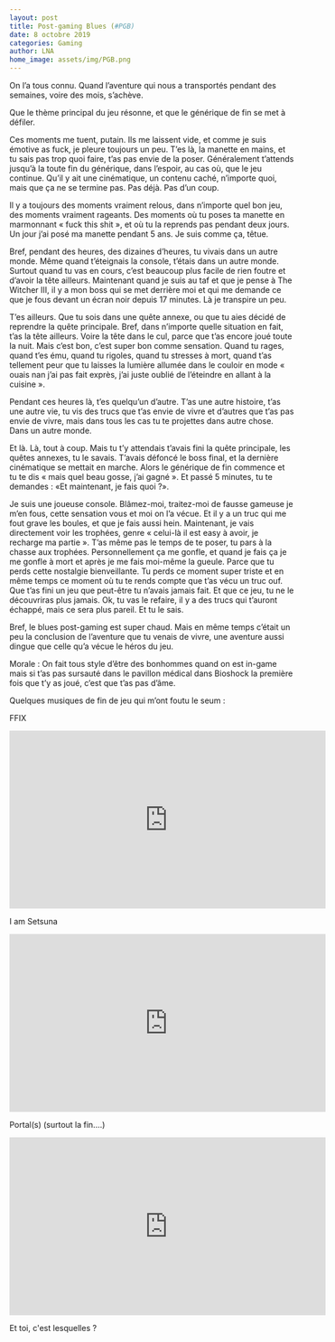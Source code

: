 ```yaml
---
layout: post
title: Post-gaming Blues (#PGB)
date: 8 octobre 2019
categories: Gaming
author: LNA
home_image: assets/img/PGB.png
---
```

On l’a tous connu. Quand l’aventure qui nous a transportés pendant des semaines, voire des mois, s’achève.

Que le thème principal du jeu résonne, et que le générique de fin se met à défiler. 

Ces moments me tuent, putain. Ils me laissent vide, et comme je suis émotive as fuck, je pleure toujours un peu. T’es là, la manette en mains, et tu sais pas trop quoi faire, t’as pas envie de la poser. Généralement t’attends jusqu’à la toute fin du générique, dans l’espoir, au cas où, que le jeu continue. Qu’il y ait une cinématique, un contenu caché, n’importe quoi, mais que ça ne se termine pas. Pas déjà. Pas d’un coup. 

Il y a toujours des moments vraiment relous, dans n’importe quel bon jeu, des moments vraiment rageants. Des moments où tu poses ta manette en marmonnant « fuck this shit », et où tu la reprends pas pendant deux jours. Un jour j’ai posé ma manette pendant 5 ans. Je suis comme ça, têtue. 

Bref, pendant des heures, des dizaines d’heures, tu vivais dans un autre monde. Même quand t’éteignais la console, t’étais dans un autre monde. Surtout quand tu vas en cours, c’est beaucoup plus facile de rien foutre et d’avoir la tête ailleurs. Maintenant quand je suis au taf et que je pense à The Witcher III, il y a mon boss qui se met derrière moi et qui me demande ce que je fous devant un écran noir depuis 17 minutes. Là je transpire un peu. 

T’es ailleurs. Que tu sois dans une quête annexe, ou que tu aies décidé de reprendre la quête principale. Bref, dans n’importe quelle situation en fait, t’as la tête ailleurs. Voire la tête dans le cul, parce que t’as encore joué toute la nuit. Mais c’est bon, c’est super bon comme sensation. Quand tu rages, quand t’es ému, quand tu rigoles, quand tu stresses à mort, quand t’as tellement peur que tu laisses la lumière allumée dans le couloir en mode « ouais nan j’ai pas fait exprès, j’ai juste oublié de l’éteindre en allant à la cuisine ». 

Pendant ces heures là, t’es quelqu’un d’autre. T’as une autre histoire, t’as une autre vie, tu vis des trucs que t’as envie de vivre et d’autres que t’as pas envie de vivre, mais dans tous les cas tu te projettes dans autre chose. Dans un autre monde. 

Et là. Là, tout à coup. Mais tu t’y attendais t’avais fini la quête principale, les quêtes annexes, tu le savais. T’avais défoncé le boss final, et la dernière cinématique se mettait en marche. Alors le générique de fin commence et tu te dis « mais quel beau gosse, j’ai gagné ». Et passé 5 minutes, tu te demandes : «Et maintenant, je fais quoi ?».

Je suis une joueuse console. Blâmez-moi, traitez-moi de fausse gameuse je m’en fous, cette sensation vous et moi on l’a vécue. Et il y a un truc qui me fout grave les boules, et que je fais aussi hein. Maintenant, je vais directement voir les trophées, genre « celui-là il est easy à avoir, je recharge ma partie ». T’as même pas le temps de te poser, tu pars à la chasse aux trophées. Personnellement ça me gonfle, et quand je fais ça je me gonfle à mort et après je me fais moi-même la gueule. Parce que tu perds cette nostalgie bienveillante. Tu perds ce moment super triste et en même temps ce moment où tu te rends compte que t’as vécu un truc ouf. Que t’as fini un jeu que peut-être tu n’avais jamais fait. Et que ce jeu, tu ne le découvriras plus jamais. Ok, tu vas le refaire, il y a des trucs qui t’auront échappé, mais ce sera plus pareil.  Et tu le sais.

Bref, le blues post-gaming est super chaud. Mais en même temps c’était un peu la conclusion de l’aventure que tu venais de vivre, une aventure aussi dingue que celle qu’a vécue le héros du jeu.

<p class="morale">Morale : On fait tous style d’être des bonhommes quand on est in-game mais si t’as pas sursauté dans le pavillon médical dans Bioshock la première fois que t’y as joué, c’est que t’as pas d’âme.</p> 

Quelques musiques de fin de jeu qui m’ont foutu le seum : 

<p class="morale">FFIX</p>
<iframe width="560" height="315" src="https://www.youtube.com/embed/QrR0xdWgbPA" frameborder="0" allow="accelerometer; autoplay; encrypted-media; gyroscope; picture-in-picture" allowfullscreen></iframe>

<p class="morale">I am Setsuna</p>
<iframe width="560" height="315" src="https://www.youtube.com/embed/kbUM7eynaeY" frameborder="0" allow="accelerometer; autoplay; encrypted-media; gyroscope; picture-in-picture" allowfullscreen></iframe>

<p class="morale">Portal(s) (surtout la fin....)</p>
<iframe width="560" height="315" src="https://www.youtube.com/embed/B9RIHOnGGsg" frameborder="0" allow="accelerometer; autoplay; encrypted-media; gyroscope; picture-in-picture" allowfullscreen></iframe>

Et toi, c'est lesquelles ?